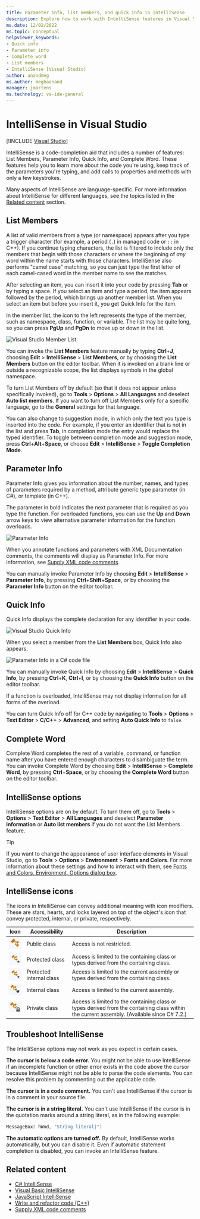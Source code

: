 ```yaml
---
title: Parameter info, list members, and quick info in IntelliSense
description: Explore how to work with IntelliSense features in Visual Studio, including List Members, Parameter Info, Quick Info, and Complete Word.
ms.date: 12/02/2022
ms.topic: conceptual
helpviewer_keywords:
- Quick info
- Parameter info
- Complete word
- List members
- IntelliSense [Visual Studio]
author: anandmeg
ms.author: meghaanand
manager: jmartens
ms.technology: vs-ide-general
---
```

# IntelliSense in Visual Studio

 [!INCLUDE [Visual Studio](~/includes/applies-to-version/vs-windows-only.md)]

IntelliSense is a code-completion aid that includes a number of features: List Members, Parameter Info, Quick Info, and Complete Word. These features help you to learn more about the code you're using, keep track of the parameters you're typing, and add calls to properties and methods with only a few keystrokes.

Many aspects of IntelliSense are language-specific. For more information about IntelliSense for different languages, see the topics listed in the [Related content](#related-content) section.

## List Members

A list of valid members from a type (or namespace) appears after you type a trigger character (for example, a period (`.`) in managed code or `::` in C++). If you continue typing characters, the list is filtered to include only the members that begin with those characters or where the beginning of *any* word within the name starts with those characters. IntelliSense also performs "camel case" matching, so you can just type the first letter of each camel-cased word in the member name to see the matches.

After selecting an item, you can insert it into your code by pressing **Tab** or by typing a space. If you select an item and type a period, the item appears followed by the period, which brings up another member list. When you select an item but before you insert it, you get Quick Info for the item.

In the member list, the icon to the left represents the type of the member, such as namespace, class, function, or variable. The list may be quite long, so you can press **PgUp** and **PgDn** to move up or down in the list.

![Visual Studio Member List](../ide/media/vs2015_intellisense.png)

You can invoke the **List Members** feature manually by typing **Ctrl**+**J**, choosing **Edit** > **IntelliSense** > **List Members**, or by choosing the **List Members** button on the editor toolbar. When it is invoked on a blank line or outside a recognizable scope, the list displays symbols in the global namespace.

To turn List Members off by default (so that it does not appear unless specifically invoked), go to **Tools** > **Options** > **All Languages** and deselect **Auto list members**. If you want to turn off List Members only for a specific language, go to the **General** settings for that language.

You can also change to suggestion mode, in which only the text you type is inserted into the code. For example, if you enter an identifier that is not in the list and press **Tab**, in completion mode the entry would replace the typed identifier. To toggle between completion mode and suggestion mode, press **Ctrl**+**Alt**+**Space**, or choose **Edit** > **IntelliSense** > **Toggle Completion Mode**.

## Parameter Info

Parameter Info gives you information about the number, names, and types of parameters required by a method, attribute generic type parameter (in C#), or template (in C++).

The parameter in bold indicates the next parameter that is required as you type the function. For overloaded functions, you can use the **Up** and **Down** arrow keys to view alternative parameter information for the function overloads.

![Parameter Info](../ide/media/vs2015_param_info.png)

When you annotate functions and parameters with XML Documentation comments, the comments will display as Parameter Info. For more information, see [Supply XML code comments](reference/generate-xml-documentation-comments.md).

You can manually invoke Parameter Info by choosing **Edit** > **IntelliSense** > **Parameter Info**, by pressing **Ctrl**+**Shift**+**Space**, or by choosing the **Parameter Info** button on the editor toolbar.

## Quick Info

Quick Info displays the complete declaration for any identifier in your code.

![Visual Studio Quick Info](../ide/media/vs2015_quick_info.png)

When you select a member from the **List Members** box, Quick Info also appears.

![Parameter Info in a C&#35; code file](../ide/media/vs2015_paraminfo.png)

You can manually invoke Quick Info by choosing **Edit** > **IntelliSense** > **Quick Info**, by pressing **Ctrl**+**K**, **Ctrl**+**I**, or by choosing the **Quick Info** button on the editor toolbar.

If a function is overloaded, IntelliSense may not display information for all forms of the overload.

You can turn Quick Info off for C++ code by navigating to **Tools** > **Options** > **Text Editor** > **C/C++** > **Advanced**, and setting **Auto Quick Info** to `false`.

## Complete Word

Complete Word completes the rest of a variable, command, or function name after you have entered enough characters to disambiguate the term. You can invoke Complete Word by choosing **Edit** > **IntelliSense** > **Complete Word**, by pressing **Ctrl**+**Space**, or by choosing the **Complete Word** button on the editor toolbar.

## IntelliSense options

IntelliSense options are on by default. To turn them off, go to **Tools** > **Options** > **Text Editor** > **All Languages** and deselect **Parameter information** or **Auto list members** if you do not want the List Members feature.

> [!TIP]
> If you want to change the appearance of user interface elements in Visual Studio, go to **Tools** > **Options** > **Environment** > **Fonts and Colors**. For more information about these settings and how to interact with them, see [Fonts and Colors, Environment, Options dialog box](reference/fonts-and-colors-environment-options-dialog-box.md).

## IntelliSense icons
The icons in IntelliSense can convey additional meaning with icon modifiers. These are stars, hearts, and locks layered on top of the object's icon that convey protected, internal, or private, respectively.

|    Icon    |    Accessibility    |    Description    |
|------------|--------------------------------|------------------------------------------------------------------------------------------------------------------------------------------------------|
| ![Public Icon Modifier](../ide/media/intellisensePublicNoModifier.png)       |    Public class    |    Access is not restricted.   |
| ![Protected Icon Modifier](../ide/media/intellisenseProtectedModifier.png)       |    Protected class    |    Access is limited to the containing class or types derived from the containing class.    |
| ![Protected Internal Icon Modifier](../ide/media/intellisenseProtectedInternalModifier.png)       |    Protected internal class    |    Access is limited to the current assembly or types derived from the containing class.    |
| ![Internal Icon Modifier](../ide/media/intellisenseInternalModifier.png)       |    Internal class    |    Access is limited to the current assembly.    |
|![Private Icon Modifier](../ide/media/intellisensePrivateModifier.png)        |    Private class    |    Access is limited to the containing class or types derived from the containing class within the current assembly. (Available since C# 7.2.)    |

## Troubleshoot IntelliSense

The IntelliSense options may not work as you expect in certain cases.

**The cursor is below a code error.** You might not be able to use IntelliSense if an incomplete function or other error exists in the code above the cursor because IntelliSense might not be able to parse the code elements. You can resolve this problem by commenting out the applicable code.

**The cursor is in a code comment.** You can't use IntelliSense if the cursor is in a comment in your source file.

**The cursor is in a string literal.** You can't use IntelliSense if the cursor is in the quotation marks around a string literal, as in the following example:

```cpp
MessageBox( hWnd, "String literal|")
```

**The automatic options are turned off.** By default, IntelliSense works automatically, but you can disable it. Even if automatic statement completion is disabled, you can invoke an IntelliSense feature.

## Related content

- [C# IntelliSense](../ide/visual-csharp-intellisense.md)
- [Visual Basic IntelliSense](../ide/visual-basic-specific-intellisense.md)
- [JavaScript IntelliSense](../ide/javascript-intellisense.md)
- [Write and refactor code (C++)](/cpp/ide/writing-and-refactoring-code-cpp)
- [Supply XML code comments](reference/generate-xml-documentation-comments.md)
